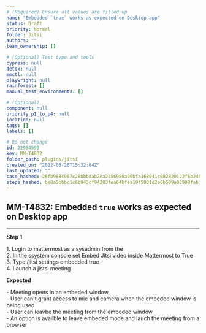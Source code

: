 ```yaml
---
# (Required) Ensure all values are filled up
name: "Embedded `true` works as expected on Desktop app"
status: Draft
priority: Normal
folder: Jitsi
authors: ""
team_ownership: []

# (Optional) Test type and tools
cypress: null
detox: null
mmctl: null
playwright: null
rainforest: []
manual_test_environments: []

# (Optional)
component: null
priority_p1_to_p4: null
location: null
tags: []
labels: []

# Do not change
id: 22954599
key: MM-T4832
folder_path: plugins/jitsi
created_on: "2022-05-26T15:32:04Z"
last_updated: ""
case_hashed: 26fb968c967c28bbbdab2ea2356980a90bfa168041c082820122f6b24bfcccedf3831ff05efa85b0ea03749de131f7dd
steps_hashed: be8a5bbbc1c6b943cf94283fea64bfea19f5831d2a6b509a02908fab1e13ec78ee580a5fd30ba0752f5ac58f8fe303fd
---
```


## MM-T4832: Embedded `true` works as expected on Desktop app

---

**Step 1**

1\. Login to mattermost as a sysadmin from the\
2\. In the ssystem console set Embed Jitsi video inside Mattermost to True\
3\. Type /jitsi settings embedded true\
4\. Launch a jistsi meeting

**Expected**

\- Meeting opens in an embeded window\
\- User can't grant access to mic and camera when the embeded window is being used\
\- User can leavbe the meeting from the embeded window\
\- An option is availble to leave embeded mode and lauch the meeting from a browser
